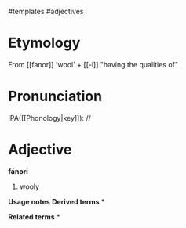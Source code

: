 #templates #adjectives 
# Etymology
From [[fanor]] 'wool' + [[-i]] "having the qualities of"
# Pronunciation
IPA([[Phonology|key]]): //
# Adjective
**fánori**
1. wooly

**Usage notes**
**Derived terms**
* 

**Related terms**
* 